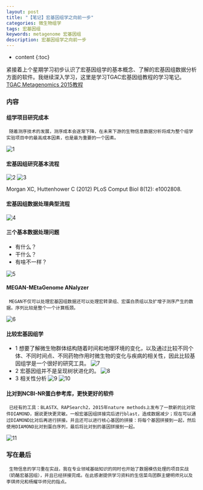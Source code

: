 ```yaml
---
layout: post
title: "【笔记】宏基因组学之向前一步"
categories: 微生物组学
tags: 宏基因组
keywords: metagenome 宏基因组
description: 宏基因组学之向前一步
---
```


* content
{:toc}

紧接着上个星期学习初步认识了宏基因组学的基本概念、了解的宏基因组数据分析方面的软件。我继续深入学习，这里是学习TGAC宏基因组教程的学习笔记。[TGAC Metagenomics 2015教程](https://github.com/TGAC/361Division/tree/master/Metagenomics%202015)




### 内容

#### 组学项目研究成本

     随着测序技术的发展，测序成本会逐渐下降，在未来下游的生物信息数据分析将成为整个组学实验项目中的最高成本因素，也是最为重要的一个因素。

![1](http://o7zaxp1i2.bkt.clouddn.com/2016-6-15-1.png)

#### 宏基因组研究基本流程

![2](http://o7zaxp1i2.bkt.clouddn.com/2016-6-15-2.jpg)
![3](http://o7zaxp1i2.bkt.clouddn.com/2016-6-15-3.jpg)

Morgan XC, Huttenhower C (2012) PLoS Comput Biol 8(12): e1002808. 

#### 宏基因组数据处理典型流程

![4](http://o7zaxp1i2.bkt.clouddn.com/2016-6-15-4.jpg)

#### 三个基本数据处理问题

- 有什么？
- 干什么？
- 有啥不一样？

![5](http://o7zaxp1i2.bkt.clouddn.com/2016-6-15-5.jpg)

#### MEGAN-MEtaGenome ANalyzer

     MEGAN不仅可以处理宏基因组数据还可以处理宏转录组、宏蛋白质组以及扩增子测序产生的数据。序列比较是整个一个计算瓶颈。

![6](http://o7zaxp1i2.bkt.clouddn.com/2016-6-15-6.jpg)

#### 比较宏基因组学

- 1 想要了解微生物群体结构随着时间和地理环境的变化，以及通过比较不同个体、不同时间点、不同药物作用时微生物的变化与疾病的相关性，因此比较基因组学是一个很好的研究工具。
![7](http://o7zaxp1i2.bkt.clouddn.com/2016-6-15-7.png)
- 2 宏基因组并不是呈现树状进化的。
![8](http://o7zaxp1i2.bkt.clouddn.com/2016-6-15-8.png)
- 3 相关性分析
![9](http://o7zaxp1i2.bkt.clouddn.com/2016-6-15-9.png)
![10](http://o7zaxp1i2.bkt.clouddn.com/2016-6-15-10.jpg)

#### 比对到NCBI-NR蛋白参考库，更快更好的软件
     已经有的工具：BLASTX、RAPSearch2，2015年nature methods上发布了一款新的比对软件DIAMOND，据说更快更灵敏。一般宏基因组拼接完后进行blast，造成数据减少；现在可以通过DIAMOND比对后再进行拼接。并且还可以进行核心基因的拼接：将每个基因拼接到一起，然后使用DIAMOND比对到蛋白序列，最后将比对到的基因拼接到一起。
     
![11](http://o7zaxp1i2.bkt.clouddn.com/2016-6-15-11.png)

### 写在最后
     生物信息的学习重在实战，我在专业领域基础知识的同时也开始了数据模仿处理的项目实战（奶酪宏基因组），并且已经拼接完成。在此感谢提供学习资料的生信菜鸟团群主健明师兄以及李琪师兄和杨耀华师兄的指点。
     
